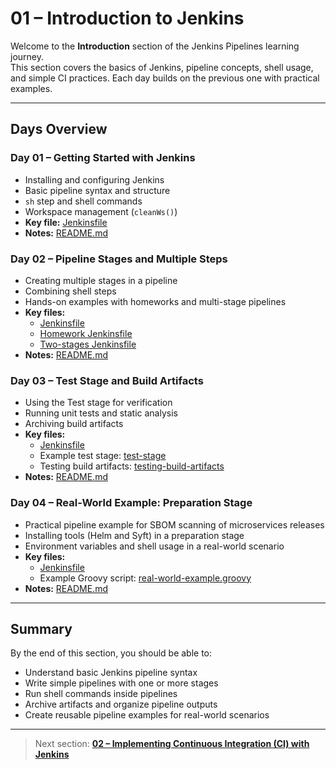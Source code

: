 # 01 – Introduction to Jenkins

Welcome to the **Introduction** section of the Jenkins Pipelines learning journey.  
This section covers the basics of Jenkins, pipeline concepts, shell usage, and simple CI practices. Each day builds on the previous one with practical examples.

---

## Days Overview

### Day 01 – Getting Started with Jenkins
- Installing and configuring Jenkins
- Basic pipeline syntax and structure
- `sh` step and shell commands
- Workspace management (`cleanWs()`)
- **Key file:** [Jenkinsfile](day_01/Jenkinsfile)
- **Notes:** [README.md](day_01/README.md)

### Day 02 – Pipeline Stages and Multiple Steps
- Creating multiple stages in a pipeline
- Combining shell steps
- Hands-on examples with homeworks and multi-stage pipelines
- **Key files:**
  - [Jenkinsfile](day_02/Jenkinsfile)
  - [Homework Jenkinsfile](day_02/homeworks/Jenkinsfile)
  - [Two-stages Jenkinsfile](day_02/two-stages/Jenkinsfile)
- **Notes:** [README.md](day_02/README.md)

### Day 03 – Test Stage and Build Artifacts
- Using the Test stage for verification
- Running unit tests and static analysis
- Archiving build artifacts
- **Key files:**
  - [Jenkinsfile](day_03/Jenkinsfile)
  - Example test stage: [test-stage](day_03/files/test-stage)
  - Testing build artifacts: [testing-build-artifacts](day_03/files/testing-build-artifacts)
- **Notes:** [README.md](day_03/README.md)

### Day 04 – Real-World Example: Preparation Stage
- Practical pipeline example for SBOM scanning of microservices releases
- Installing tools (Helm and Syft) in a preparation stage
- Environment variables and shell usage in a real-world scenario
- **Key files:**
  - [Jenkinsfile](day_04/Jenkinsfile)
  - Example Groovy script: [real-world-example.groovy](day_04/files/real-world-example.groovy)
- **Notes:** [README.md](day_04/README.md)

---

## Summary

By the end of this section, you should be able to:

- Understand basic Jenkins pipeline syntax
- Write simple pipelines with one or more stages
- Run shell commands inside pipelines
- Archive artifacts and organize pipeline outputs
- Create reusable pipeline examples for real-world scenarios

---

> Next section: **[02 – Implementing Continuous Integration (CI) with Jenkins](../02_ci/README.md)**
